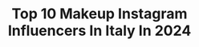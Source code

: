 ---
title: Top 10 Makeup Instagram Influencers In Italy In 2024
description: >-
  Find top makeup Instagram influencers in Italy in 2024. Most popular hashtags: #makeup #makeupartist #makeuptutorial.
platform: Instagram
hits: 1443
text_top: See the most popular Instagram accounts on inBeat.
text_bottom: Our database aggregates 1443 Instagram influencers like this in Italy for you to pitch.
profiles:
  - username: "kamilekanapeckaite"
    fullname: >-
      KAMILE KANAPECKAITE
    bio: >-
      BORN IN LITHUANIA, HAVE TO BE IN L.A. Basically, i’m obsessed with makeup & fashion and that’s that. lets collab 📩- kamilemail@gmail.com
    location: "Italy"
    followers: 40543
    engagement: 401
    commentsToLikes: 0.009138
    id: ck14hahb39cxh0i19utt9jm3b
    verified: false
    hashtags: "#fashionstyle, #reklama, #ootd, #style"
  - username: "mirianariitano"
    fullname: >-
      Miriana Riitano
    bio: >-
      ✧ beauty | fashion & tutto ciò che mi passa per la testa ✧ PRO Makeup Artist, mamma di Dafne e logorroica seriale TikTok: +320k✨
    location: "Italy"
    followers: 106043
    engagement: 883
    commentsToLikes: 0.015953
    id: clqshecyr09om0k08gwckz3p7
    verified: false
    hashtags: "#pregnancy, #maternityshoot, #pregnant, #incinta"
  - username: "giada.delle.fave"
    fullname: >-
      Giada Delle Fave
    bio: >-
      1,64 di sensibilità #acnepositivity 🍓 🪄Outfit inspo, makeup tips & lifestyle
    location: "Italy"
    followers: 224470
    engagement: 677
    commentsToLikes: 0.002723
    id: clqsheeld0bha0k08dm96pyj1
    verified: false
    hashtags: "#maybelline, #adv, #laneige, #cigliaprontealdecollo"
  - username: "elettralastra"
    fullname: >-
      Elettra Lastra
    bio: >-
      makeupbyelettra@gmail.com
    location: "Italy"
    followers: 121820
    engagement: 464
    commentsToLikes: 0.008335
    id: ck6tm580777ch0j71cd5byada
    verified: false
    hashtags: "#adv, #theframe, #armanimakeup, #notjustamascara"
  - username: "nisi.fink"
    fullname: >-
      Denise Fink
    bio: >-
      Make-up Artist & Beauty Specialist •Recensioni prodotti, tutorial e segreti del mestiere• 💌 denisefink@muse-makeup.com Consulenze, servizi e sconti👇🏻
    location: "Italy"
    followers: 144682
    engagement: 396
    commentsToLikes: 0.069333
    id: clqshecv109k40k08pcc5dtos
    verified: false
    hashtags: "#viralmakeup, #makeuptutorial, #adv, #makeup"
  - username: "damn.tee"
    fullname: >-
      Christian Filippi
    bio: >-
      💜What’s up everybody! Io sono Christian💜 🎉 22 anni ✉️ christian@beyondoceans.it ➡️ IL MIO BRAND DI MAKEUP @extra.landia
    location: "Italy"
    followers: 202662
    engagement: 379
    commentsToLikes: 0.003639
    id: ck0ttgfes2lu90i19myg90gd8
    verified: false
    hashtags: "#soldout, #blackfriday, #nails, #glitter"
  - username: "serenaworldwide"
    fullname: >-
      Serena Takhar
    bio: >-
      UK & Destination Bridal HMUA Book your 1-2-1 makeup class (link below👇🏽). @deebeeworldwide 💍
    location: "Italy"
    followers: 115181
    engagement: 355
    commentsToLikes: 0.021318
    id: clpuaw6f9fvaz0k08f8021ppq
    verified: false
    hashtags: "#janhvikapoor, #ambaniwedding, #bollywoodmakeup, #ambanimakeup"
  - username: "vittoriabenfenati"
    fullname: >-
      VITTORIA BENFENATI - MAKEUP ARTIST
    bio: >-
      Founder of @vittoria.lashes 💖 Tutorial, recensioni e consigli beauty💄 Per lezioni/servizi makeup➡️direct 🇮🇹Bologna
    location: "Italy"
    followers: 14255
    engagement: 341
    commentsToLikes: 0.074196
    id: ck13d7hh342d00i19p7kc8chi
    verified: false
    hashtags: "#girlpower, #plouisebase, #sephoraitalia, #lipcombo"
  - username: "angelonennapintor"
    fullname: >-
      Angelo Nenna Pintor | Beauty Pro
    bio: >-
      #Celebrity #wedding #makeup #hair ⭐️GURU delle #lezioneditrucco online 💄Pietà per i vostri pori 😜story e moda 🧴 #skincare GLAMINAR 📍#Tuscany📍#Canary
    location: "Italy"
    followers: 42354
    engagement: 324
    commentsToLikes: 0.012125
    id: ck5cfcgqlmoqz0i11lmtmx2aw
    verified: false
    hashtags: "#makeupartist, #makeupfirenze, #tuscanywedding, #makeuptutorial"
  - username: "alessandroorati"
    fullname: >-
      Alessandro Orati
    bio: >-
      Milano • 🌐Content Creator •💄Makeup Artist Youtube/TikTok: Alessandro Orati Collab: ale.orati@outlook.it Makeup / Hair (on request) ↓ ALL MY INFO ↓
    location: "Italy"
    followers: 23240
    engagement: 309
    commentsToLikes: 0.011805
    id: ck5hga6ly1q5e0i116idud8kh
    verified: false
    hashtags: "#ootd, #gay, #pridemonth, #gaypride"
---